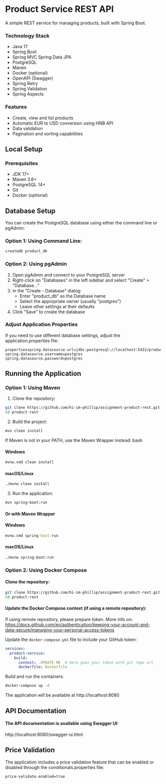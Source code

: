 # Product Service REST API

A simple REST service for managing products, built with Spring Boot.

### Technology Stack

- Java 17
- Spring Boot
- Spring MVC Spring Data JPA
- PostgreSQL
- Maven
- Docker (optional)
- OpenAPI (Swagger)
- Spring Retry
- Spring Validation
- Spring Aspects

### Features

- Create, view and list products
- Automatic EUR to USD conversion using HNB API
- Data validation
- Pagination and sorting capabilities

## Local Setup

### Prerequisites

- JDK 17+
- Maven 3.6+
- PostgreSQL 14+
- Git
- Docker (optional)

## Database Setup

You can create the PostgreSQL database using either the command line or pgAdmin:

### Option 1: Using Command Line:

```bash anotate
createdb product_db
```

### Option 2: Using pgAdmin

1. Open pgAdmin and connect to your PostgreSQL server
2. Right-click on "Databases" in the left sidebar and select "Create" > "Database..."
3. In the "Create - Database" dialog:
    - Enter "product_db" as the Database name
    - Select the appropriate owner (usually "postgres")
    - Leave other settings at their defaults
4. Click "Save" to create the database

### Adjust Application Properties

If you need to use different database settings, adjust the application.properties file:

```properties
propertiesspring.datasource.url=jdbc:postgresql://localhost:5432/product_db
spring.datasource.username=postgres
spring.datasource.password=postgres
```

## Running the Application

### Option 1: Using Maven

1. Clone the repository:

```bash
git clone https://github.com/hi-im-phillip/assignment-product-rest.git
cd product-rest
```

2. Build the project:

```bash
mvn clean install
```

If Maven is not in your PATH, use the Maven Wrapper instead:
bash

#### Windows

```cmd
mvnw.cmd clean install
```

#### macOS/Linux

```bash
./mvnw clean install
```

3. Run the application:

```bash
mvn spring-boot:run
```

#### Or with Maven Wrapper

#### Windows

```cmd
mvnw.cmd spring-boot:run
```

#### macOS/Linux

```bash
./mvnw spring-boot:run
```

### Option 2: Using Docker Compose

#### Clone the repository:

```bash
git clone https://github.com/hi-im-phillip/assignment-product-rest.git
cd product-rest
```

#### Update the Docker Compose context (if using a remote repository):

If using remote repository, please prepare token. More info on:
https://docs.github.com/en/authentication/keeping-your-account-and-data-secure/managing-your-personal-access-tokens

Update the `docker-compose.yml` file to include your GitHub token:

```yaml
services:
  product-service:
    build:
      context: .UPDATE ME  # here goes your token with git repo url
      dockerfile: Dockerfile

```

Build and run the containers:

```bash
docker-compose up -d
```

The application will be available at http://localhost:8080

## API Documentation

#### The API documentation is available using Swagger UI:

http://localhost:8080/swagger-ui.html

## Price Validation

The application includes a price validation feature that can be enabled or disabled through the conditionals.properties
file:

```properties
price-validate.enabled=true
```